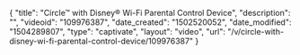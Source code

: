{
    "title": "Circle&trade; with Disney&reg; Wi-Fi Parental Control Device",
    "description": "",
    "videoid": "109976387",
    "date_created": "1502520052",
    "date_modified": "1504289807",
    "type": "captivate",
    "layout": "video",
    "url": "\/v\/circle-with-disney-wi-fi-parental-control-device\/109976387"
}
